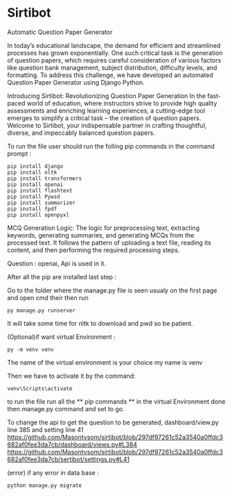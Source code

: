 # Sirtibot
Automatic Question Paper Generator

In today’s educational landscape, the demand for efficient and streamlined processes has grown exponentially. One such critical task is the generation of question papers, which requires careful consideration of various factors like question bank management, subject distribution, difficulty levels, and formatting. To address this challenge, we have developed an automated Question Paper Generator using Django Python. 

Introducing Sirtibot: Revolutionizing Question Paper Generation
In the fast-paced world of education, where instructors strive to provide high quality assessments and enriching learning experiences, a cutting-edge tool emerges to simplify a critical task – the creation of question papers. 
Welcome to Sirtibot, your indispensable partner in crafting thoughtful, diverse, and impeccably balanced question papers.

To run the file user should run the folling pip commands in the command prompt : 
```
pip install django
pip install nltk
pip install transformers
pip install openai
pip install flashtext
pip install Pywsd
pip install summarizer
pip install fpdf
pip install openpyxl
```

MCQ Generation Logic: The logic for preprocessing text, extracting keywords, generating summaries, and generating MCQs from the processed text. It follows the pattern of uploading a text file, reading its content, and then performing the required processing steps.

Question : openai, Api is used in it.

After all the pip are installed last step :

Go to the folder where the manage.py file is seen usualy on the first page and open cmd their then run 
```
py manage.py runserver
```

It will take some time for nltk to download and pwd so be patient.


(Optional)if want virtual Environment :
  ```
  py -m venv venv
  ```
  The name of the virtual environment is your choice my name is venv
  
  
  Then we have to activate it by the command:
  ```
  venv\Scripts\activate
  ```
  to run the file run all the ** pip commands ** in the virtual Environment 
  done then manage.py command and set to go.


To change the api to get the question to be generated, dashboard/view.py line 385 and setting line 41
https://github.com/Masontysom/sirtibot/blob/297df97261c52a3540a0ffdc3682af0fee3da7cb/dashboard/views.py#L384
https://github.com/Masontysom/sirtibot/blob/297df97261c52a3540a0ffdc3682af0fee3da7cb/sertibot/settings.py#L41

(error)
if any error in data base :
```
python manage.py migrate
```

